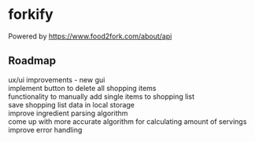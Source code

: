 # forkify

Powered by https://www.food2fork.com/about/api

## Roadmap
ux/ui improvements - new gui  
implement button to delete all shopping items  
functionality to manually add single items to shopping list  
save shopping list data in local storage  
improve ingredient parsing algorithm  
come up with more accurate algorithm for calculating amount of servings  
improve error handling  
